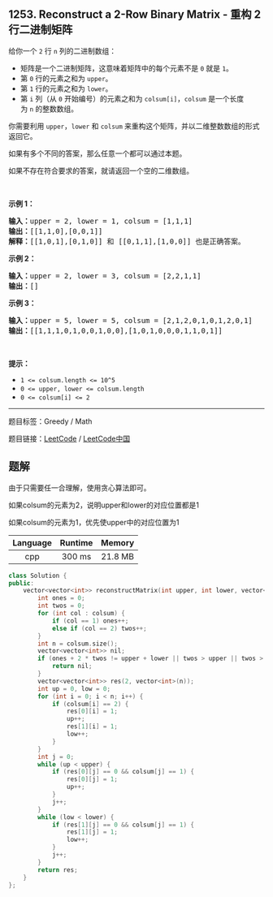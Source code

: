 ## 1253. Reconstruct a 2-Row Binary Matrix - 重构 2 行二进制矩阵

<!--If you want to use the English description, use `question.content` instead-->

<p>给你一个&nbsp;<code>2</code>&nbsp;行 <code>n</code> 列的二进制数组：</p>

<ul>
	<li>矩阵是一个二进制矩阵，这意味着矩阵中的每个元素不是&nbsp;<code>0</code>&nbsp;就是&nbsp;<code>1</code>。</li>
	<li>第 <code>0</code> 行的元素之和为&nbsp;<code>upper</code>。</li>
	<li>第 <code>1</code> 行的元素之和为 <code>lower</code>。</li>
	<li>第 <code>i</code> 列（从 <code>0</code> 开始编号）的元素之和为&nbsp;<code>colsum[i]</code>，<code>colsum</code>&nbsp;是一个长度为&nbsp;<code>n</code>&nbsp;的整数数组。</li>
</ul>

<p>你需要利用&nbsp;<code>upper</code>，<code>lower</code>&nbsp;和&nbsp;<code>colsum</code>&nbsp;来重构这个矩阵，并以二维整数数组的形式返回它。</p>

<p>如果有多个不同的答案，那么任意一个都可以通过本题。</p>

<p>如果不存在符合要求的答案，就请返回一个空的二维数组。</p>

<p>&nbsp;</p>

<p><strong>示例 1：</strong></p>

<pre><strong>输入：</strong>upper = 2, lower = 1, colsum = [1,1,1]
<strong>输出：</strong>[[1,1,0],[0,0,1]]
<strong>解释：</strong>[[1,0,1],[0,1,0]] 和 [[0,1,1],[1,0,0]] 也是正确答案。
</pre>

<p><strong>示例 2：</strong></p>

<pre><strong>输入：</strong>upper = 2, lower = 3, colsum = [2,2,1,1]
<strong>输出：</strong>[]
</pre>

<p><strong>示例 3：</strong></p>

<pre><strong>输入：</strong>upper = 5, lower = 5, colsum = [2,1,2,0,1,0,1,2,0,1]
<strong>输出：</strong>[[1,1,1,0,1,0,0,1,0,0],[1,0,1,0,0,0,1,1,0,1]]
</pre>

<p>&nbsp;</p>

<p><strong>提示：</strong></p>

<ul>
	<li><code>1 &lt;= colsum.length &lt;= 10^5</code></li>
	<li><code>0 &lt;= upper, lower &lt;= colsum.length</code></li>
	<li><code>0 &lt;= colsum[i] &lt;= 2</code></li>
</ul>



-----

题目标签：Greedy / Math

题目链接：[LeetCode](https://leetcode.com/problems/reconstruct-a-2-row-binary-matrix/description/)  /  [LeetCode中国](https://leetcode-cn.com/problems/reconstruct-a-2-row-binary-matrix/description/)

## 题解

由于只需要任一合理解，使用贪心算法即可。

如果colsum的元素为2，说明upper和lower的对应位置都是1

如果colsum的元素为1，优先使upper中的对应位置为1



| Language | Runtime | Memory |
|:---:|:---:|:---:|
| cpp  | 300  ms | 21.8 MB |

```cpp
class Solution {
public:
    vector<vector<int>> reconstructMatrix(int upper, int lower, vector<int>& colsum) {
        int ones = 0;
        int twos = 0;
        for (int col : colsum) {
            if (col == 1) ones++;
            else if (col == 2) twos++;
        }
        int n = colsum.size();
        vector<vector<int>> nil;
        if (ones + 2 * twos != upper + lower || twos > upper || twos > lower) {
            return nil;
        }
        vector<vector<int>> res(2, vector<int>(n));
        int up = 0, low = 0;
        for (int i = 0; i < n; i++) {
            if (colsum[i] == 2) {
                res[0][i] = 1;
                up++;
                res[1][i] = 1;
                low++;
            }
        }
        int j = 0;
        while (up < upper) {
            if (res[0][j] == 0 && colsum[j] == 1) {
                res[0][j] = 1;
                up++;
            }
            j++;
        }
        while (low < lower) {
            if (res[1][j] == 0 && colsum[j] == 1) {
                res[1][j] = 1;
                low++;
            }
            j++;
        }
        return res;
    }
};
```
